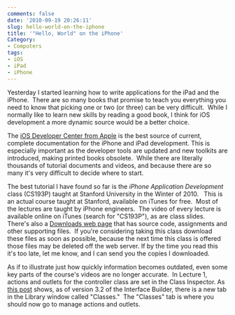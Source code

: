 ```yaml
---
comments: false
date: '2010-09-19 20:26:11'
slug: hello-world-on-the-iphone
title: '"Hello, World" on the iPhone'
Category:
- Computers
tags:
- iOS
- iPad
- iPhone
---
```


<!-- ai l /wp/iPhoneHelloWorld.jpg /wp/iPhoneHelloWorld-233x285.jpg 233 285 Hello World on the iPhone -->
Yesterday I started learning how to write applications for the iPad and the
iPhone.  There are so many books that promise to teach you everything you need
to know that picking one or two (or three) can be very difficult.  While I
normally like to learn new skills by reading a good book, I think for iOS
development a more dynamic source would be a better choice.
<!-- more -->

The [iOS Developer Center from Apple](http://developer.apple.com/devcenter/ios/index.action) is the best
source of current, complete documentation for the iPhone and iPad development.
This is especially important as the developer tools are updated and new
toolkits are introduced, making printed books obsolete.  While there are
literally thousands of tutorial documents and videos, and because there are so
many it's very difficult to decide where to start.

The best tutorial I have found so far is the _iPhone Application Development_
class (CS193P) taught at Stanford University in the Winter of 2010.   This is
an actual course taught at Stanford, available on iTunes for free.  Most of
the lectures are taught by iPhone engineers.  The video of every lecture is
available online on iTunes (search for "CS193P"), as are class slides.
There's also a [Downloads web page](http://www.stanford.edu/class/cs193p/cgi-bin/drupal/downloads-2010-winter) that has source code, assignments and other
supporting files.  If you're considering taking this class download these
files as soon as possible, because the next time this class is offered those
files may be deleted off the web server. If by the time you read this it's too
late, let me know, and I can send you the copies I downloaded.

As if to illustrate just how quickly information becomes outdated, even some
key parts of the course's videos are no longer accurate.  In Lecture 1,
actions and outlets for the controller class are set in the Class Inspector.
As [this post](http://developer.apple.com/library/mac/#releasenotes/DeveloperTools/RN-InterfaceBuilder/index.html) shows, as of version 3.2 of the Interface
Builder, there is a new tab in the Library window called "Classes."  The
"Classes" tab is where you should now go to manage actions and outlets.
